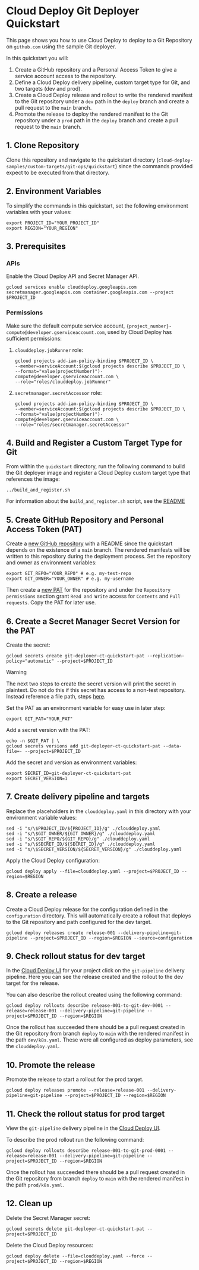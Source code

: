 # Cloud Deploy Git Deployer Quickstart

This page shows you how to use Cloud Deploy to deploy to a Git Repository on `github.com` using the sample Git deployer.

In this quickstart you will:

1. Create a GitHub repository and a Personal Access Token to give a service account access to the repository.
2. Define a Cloud Deploy delivery pipeline, custom target type for Git, and two targets (dev and prod).
3. Create a Cloud Deploy release and rollout to write the rendered manifest to the Git repository under a `dev` path in the `deploy` branch and create a pull request to the `main` branch.
4. Promote the release to deploy the rendered manifest to the Git repository under a `prod` path in the `deploy` branch and create a pull request to the `main` branch.

## 1. Clone Repository

Clone this repository and navigate to the quickstart directory (`cloud-deploy-samples/custom-targets/git-ops/quickstart`) since the commands provided expect to be executed from that directory.

## 2. Environment Variables

To simplify the commands in this quickstart, set the following environment variables with your values:

```shell
export PROJECT_ID="YOUR_PROJECT_ID"
export REGION="YOUR_REGION"
```

## 3. Prerequisites

### APIs
Enable the Cloud Deploy API and Secret Manager API.

```shell
gcloud services enable clouddeploy.googleapis.com secretmanager.googleapis.com container.googleapis.com --project $PROJECT_ID
```

### Permissions
Make sure the default compute service account, `{project_number}-compute@developer.gserviceaccoumt.com`, used by Cloud Deploy has sufficient permissions:

1. `clouddeploy.jobRunner` role:

    ```shell
    gcloud projects add-iam-policy-binding $PROJECT_ID \
    --member=serviceAccount:$(gcloud projects describe $PROJECT_ID \
    --format="value(projectNumber)")-compute@developer.gserviceaccount.com \
    --role="roles/clouddeploy.jobRunner"
    ```

2. `secretmanager.secretAccessor` role:

    ```shell
    gcloud projects add-iam-policy-binding $PROJECT_ID \
    --member=serviceAccount:$(gcloud projects describe $PROJECT_ID \
    --format="value(projectNumber)")-compute@developer.gserviceaccount.com \
    --role="roles/secretmanager.secretAccessor"
    ```

## 4. Build and Register a Custom Target Type for Git
From within the `quickstart` directory, run the following command to build the Git deployer image and register a Cloud Deploy custom target type that references the image:

```shell
../build_and_register.sh
```

For information about the `build_and_register.sh` script, see the [README](../README.md#build)

## 5. Create GitHub Repository and Personal Access Token (PAT)

Create a [new GitHub repository](https://github.com/new) with a README since the quickstart depends on the existence of a `main` branch. The rendered manifests will be written to this repository during the deployment process. Set the repository and owner as environment variables:

```shell
export GIT_REPO="YOUR_REPO" # e.g. my-test-repo
export GIT_OWNER="YOUR_OWNER" # e.g. my-username
```

Then create a [new PAT](https://github.com/settings/personal-access-tokens/new) for the repository and under the `Repository permissions` section grant `Read and Write` access for `Contents` and `Pull requests`. Copy the PAT for later use.

## 6. Create a Secret Manager Secret Version for the PAT

Create the secret:

```shell
gcloud secrets create git-deployer-ct-quickstart-pat --replication-policy="automatic" --project=$PROJECT_ID
```

> [!WARNING]
> The next two steps to create the secret version will print the secret in plaintext. Do not do this if this secret has access to a non-test repository. Instead reference a file path, steps [here](https://cloud.google.com/secret-manager/docs/add-secret-version#secretmanager-add-secret-version-gcloud).

Set the PAT as an environment variable for easy use in later step:

```shell
export GIT_PAT="YOUR_PAT"
```

Add a secret version with the PAT:

```shell
echo -n $GIT_PAT | \
gcloud secrets versions add git-deployer-ct-quickstart-pat --data-file=- --project=$PROJECT_ID
```

Add the secret and version as environment variables:

```shell
export SECRET_ID=git-deployer-ct-quickstart-pat
export SECRET_VERSION=1
```

## 7. Create delivery pipeline and targets
Replace the placeholders in the `clouddeploy.yaml` in this directory with your environment variable values:

```shell
sed -i "s/\$PROJECT_ID/${PROJECT_ID}/g" ./clouddeploy.yaml
sed -i "s/\$GIT_OWNER/${GIT_OWNER}/g" ./clouddeploy.yaml
sed -i "s/\$GIT_REPO/${GIT_REPO}/g" ./clouddeploy.yaml
sed -i "s/\$SECRET_ID/${SECRET_ID}/g" ./clouddeploy.yaml
sed -i "s/\$SECRET_VERSION/${SECRET_VERSION}/g" ./clouddeploy.yaml
```

Apply the Cloud Deploy configuration:

```shell
gcloud deploy apply --file=clouddeploy.yaml --project=$PROJECT_ID --region=$REGION
```

## 8. Create a release
Create a Cloud Deploy release for the configuration defined in the `configuration` directory. This will automatically create a rollout that deploys to the Git repository and path configured for the dev target.

```shell
gcloud deploy releases create release-001 --delivery-pipeline=git-pipeline --project=$PROJECT_ID --region=$REGION --source=configuration
```

## 9. Check rollout status for dev target
In the [Cloud Deploy UI](https://console.cloud.google.com/deploy/delivery-pipelines) for your project click on the `git-pipeline` delivery pipeline. Here you can see the release created and the rollout to the dev target for the release.

You can also describe the rollout created using the following command:

```shell
gcloud deploy rollouts describe release-001-to-git-dev-0001 --release=release-001 --delivery-pipeline=git-pipeline --project=$PROJECT_ID --region=$REGION
```

Once the rollout has succeeded there should be a pull request created in the Git repository from branch `deploy` to `main` with the rendered manifest in the path `dev/k8s.yaml`. These were all configured as deploy parameters, see the `clouddeploy.yaml`.

## 10. Promote the release
Promote the release to start a rollout for the prod target.

```shell
gcloud deploy releases promote --release=release-001 --delivery-pipeline=git-pipeline --project=$PROJECT_ID --region=$REGION
```

## 11. Check the rollout status for prod target
View the `git-pipeline` delivery pipeline in the [Cloud Deploy UI](https://console.cloud.google.com/deploy/delivery-pipelines).

To describe the prod rollout run the following command:

```shell
gcloud deploy rollouts describe release-001-to-git-prod-0001 --release=release-001 --delivery-pipeline=git-pipeline --project=$PROJECT_ID --region=$REGION
```

Once the rollout has succeeded there should be a pull request created in the Git repository from branch `deploy` to `main` with the rendered manifest in the path `prod/k8s.yaml`.

## 12. Clean up

Delete the Secret Manager secret:

```shell
gcloud secrets delete git-deployer-ct-quickstart-pat --project=$PROJECT_ID
```

Delete the Cloud Deploy resources:

```shell
gcloud deploy delete --file=clouddeploy.yaml --force --project=$PROJECT_ID --region=$REGION
```
